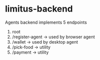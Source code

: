 # limitus-backend

Agents backend implements 5 endpoints 

1) root
2) /register-agent -> used by browser agent
3) /wallet -> used by desktop agent
4) /pick-food -> utility
5) /payment -> utility
